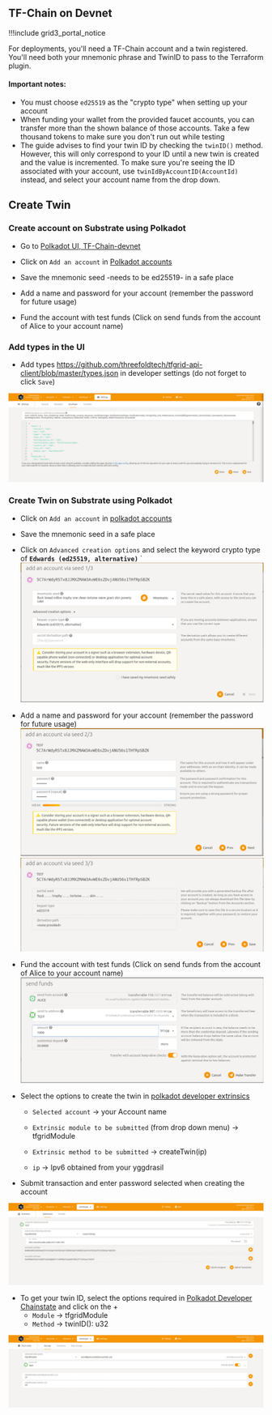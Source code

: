 ## TF-Chain on Devnet
!!!include grid3_portal_notice


For deployments, you'll need a TF-Chain account and a twin registered. You'll need both your mnemonic phrase and TwinID to pass to the Terraform plugin.

#### Important notes:

- You must choose `ed25519` as the "crypto type" when setting up your account
- When funding your wallet from the provided faucet accounts, you can transfer more than the shown balance of those accounts. Take a few thousand tokens to make sure you don't run out while testing
- The guide advises to find your twin ID by checking the `twinID()` method. However, this will only correspond to your ID until a new twin is created and the value is incremented. To make sure you're seeing the ID associated with your account, use `twinIdByAccountID(AccountId)` instead, and select your account name from the drop down.

## Create Twin

### Create account on Substrate using Polkadot

- Go to [Polkadot UI, TF-Chain-devnet](https://polkadot.js.org/apps/?rpc=wss%3A%2F%2Ftfchain.dev.grid.tf#/accounts)

- Click on `Add an account` in [Polkadot accounts](https://polkadot.js.org/apps/?rpc=wss%3A%2F%2Ftfchain.dev.grid.tf#/accounts)
- Save the mnemonic seed -needs to be ed25519- in a safe place
- Add a name and password for your account (remember the password for future usage)
- Fund the account with test funds (Click on send funds from the account of Alice to your account name)


### Add types in the UI

- Add types https://github.com/threefoldtech/tfgrid-api-client/blob/master/types.json in developer settings (do not forget to click `Save`)

![image](img/substrate_types.jpg)

### Create Twin on Substrate using Polkadot

- Click on `Add an account` in [polkadot accounts](https://polkadot.js.org/apps/?rpc=wss%3A%2F%2Ftfchain.dev.grid.tf#/accounts)
- Save the mnemonic seed in a safe place

- Click on `Advanced creation options` and select the keyword crypto type of **`Edwards (ed25519, alternative)`**
`
![](img/add_account_1.jpg)
- Add a name and password for your account (remember the password for future usage)
![](img/add_account_2.jpg)
![](img/add_account_3.jpg)
- Fund the account with test funds (Click on send funds from the account of Alice to your account name)
![](img/substrate_send_funds.jpg)

- Select the options to create the twin in [polkadot developer extrinsics](https://polkadot.js.org/apps/?rpc=wss%3A%2F%2Ftfchain.dev.grid.tf#/extrinsics)

  - `Selected account` -> your Account name

  - `Extrinsic module to be submitted` (from drop down menu) -> tfgridModule

  - `Extrinsic method to be submitted` -> createTwin(ip)

  - `ip` -> Ipv6 obtained from your yggdrasil
- Submit transaction and enter password selected when creating the account

![](img/substrate_create_twin.jpg)

- To get your twin ID, select the options required in [Polkadot Developer Chainstate](https://polkadot.js.org/apps/?rpc=wss%3A%2F%2Ftfchain.dev.grid.tf#/chainstate) and click on the +
  - `Module` -> tfgridModule
  - `Method` -> twinID(): u32

![](img/substrate_twin_id.jpg)
